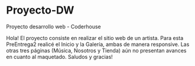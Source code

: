 # Proyecto-DW

Proyecto desarrollo web - Coderhouse

Hola! El proyecto consiste en realizar el sitio web de un artista. Para esta PreEntrega2 realicé el Inicio y la Galería, ambas de manera responsive. 
Las otras tres páginas (Música, Nosotros y Tienda) aún no presentan avances en cuanto al maquetado. 
Saludos y gracias!
